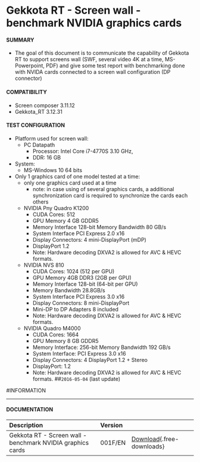 # Gekkota RT - Screen wall - benchmark NVIDIA graphics cards 

#### **SUMMARY**
- The goal of this document is to communicate the capability of Gekkota RT to support screens wall (SWF, several video 4K at a time, MS-Powerpoint, PDF) and give some test report with benchmarking done with NVIDA cards connected to a screen wall configuration (DP connector)	
#### **COMPATIBILITY**
- Screen composer 3.11.12
- Gekkota_RT 3.12.31
#### **TEST CONFIGURATION**
- Platform used for screen wall: 
	- PC Datapath
		- Processor: Intel Core i7-4770S 3.10 GHz,
		- DDR: 16 GB
- System:
	- MS-Windows 10 64 bits 
- Only 1 graphics card of one model tested at a time:
	- only one graphics card used at a time
		- note: in case using of several graphics cards, a additional synchronization card is required to synchronize the cards each others
	- NVIDIA Pny Quadro K1200
		- CUDA Cores: 512 
		- GPU Memory 4 GB GDDR5 
		- Memory Interface 128-bit Memory Bandwidth 80 GB/s 
		- System Interface PCI Express 2.0 x16 
		- Display Connectors: 4 mini-DisplayPort (mDP) 
		- DisplayPort 1.2
		- Note: Hardware decoding DXVA2 is allowed for AVC & HEVC formats. 
	- NVIDIA NVS 810
		- CUDA Cores: 1024 (512 per GPU) 
		- GPU Memory 4GB DDR3 (2GB per GPU) 
		- Memory Interface 128-bit (64-bit per GPU) 
		- Memory Bandwidth 28.8GB/s 
		- System Interface PCI Express 3.0 x16 
		- Display Connectors: 8 mini-DisplayPort 
		- Mini-DP to DP Adapters 8 included		
		- Note: Hardware decoding DXVA2 is allowed for AVC & HEVC formats.
	- NVIDIA Quadro M4000
		- CUDA Cores: 1664 
		- GPU Memory 8 GB GDDR5 
		- Memory Interface: 256-bit Memory Bandwidth 192 GB/s 
		- System Interface: PCI Express 3.0 x16 
		- Display Connectors: 4 DisplayPort 1.2 + Stereo 
		- DisplayPort: 1.2
		- Note: Hardware decoding DXVA2 is allowed for AVC & HEVC formats.
##`2016-05-04` (last update)

#INFORMATION
***********************************************************************
#### **DOCUMENTATION**
| Description                                                                      | Version |                 |
| :------------------------------------------------------------------------------- | :-------| :-------------- |
| Gekkota RT - Screen wall - benchmark NVIDIA graphics cards           | 001F/EN    | [Download](application-notes/GekkotaRT-graphics-cards-benchmark-for-multi-screen-001F_en.pdf){.free-downloads} |







